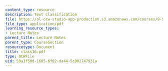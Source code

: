 ```yaml
---
content_type: resource
description: Text Classification
file: https://ol-ocw-studio-app-production.s3.amazonaws.com/courses/9-520-statistical-learning-theory-and-applications-spring-2003/59a1f50d16856f82da445c902747931a_class16.pdf
file_type: application/pdf
learning_resource_types:
- Lecture Notes
parent_title: Lecture Notes
parent_type: CourseSection
resourcetype: Document
title: class16.pdf
type: OCWFile
uid: 59a1f50d-1685-6f82-da44-5c902747931a
---
```

